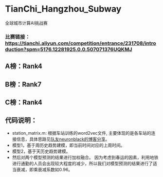 # TianChi_Hangzhou_Subway
全球城市计算AI挑战赛
### 比赛链接：https://tianchi.aliyun.com/competition/entrance/231708/introduction?spm=5176.12281925.0.0.507071376UQKMJ

## A榜：Rank4
## B榜：Rank7
## C榜：Rank4

## 代码说明：
- station_matrix.m: 根据车站训练的word2vec文件, 主要体现的是各车站的连接信息，具体思路见[队友neuronblack的博客分享](https://neuronblack.github.io/2019/04/04/%E5%A4%A9%E6%B1%A0%E5%85%A8%E7%90%83AI%E8%AE%A1%E7%AE%97%E6%8C%91%E6%88%98%E8%B5%9B%E6%80%9D%E8%B7%AF%E5%88%86%E4%BA%AB/)。
- 模型1，基于周历史趋势建模，即当前时间对应的上周时间。
- 模型2，基于天历史趋势建模。
- 然后对两个模型预测的结果进行加权融合。
因为考虑到春运的因素，利用地铁进行通勤的人员会出现较大程度的减少，所以我们对模型预测的结果进行了适当衰减，即乘衰减系数如0.96。
